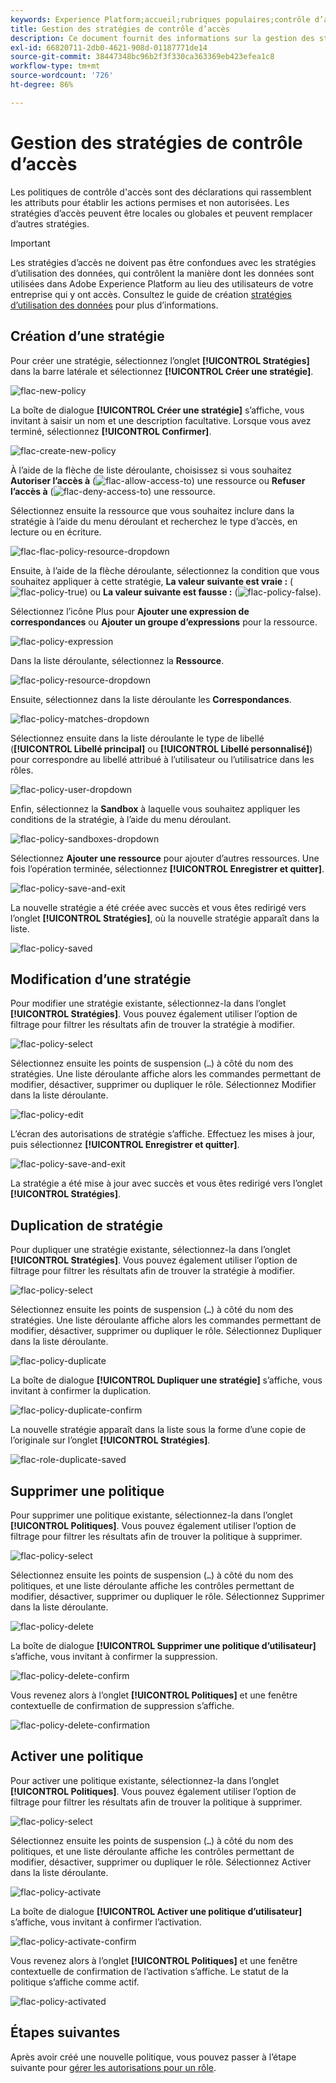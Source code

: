 ```yaml
---
keywords: Experience Platform;accueil;rubriques populaires;contrôle d’accès;contrôle d’accès basé sur les attributs;ABAC
title: Gestion des stratégies de contrôle d’accès
description: Ce document fournit des informations sur la gestion des stratégies de contrôle d’accès via l’interface Autorisations de Adobe Experience Cloud.
exl-id: 66820711-2db0-4621-908d-01187771de14
source-git-commit: 38447348bc96b2f3f330ca363369eb423efea1c8
workflow-type: tm+mt
source-wordcount: '726'
ht-degree: 86%

---
```


# Gestion des stratégies de contrôle d’accès

Les politiques de contrôle d&#39;accès sont des déclarations qui rassemblent les attributs pour établir les actions permises et non autorisées. Les stratégies d’accès peuvent être locales ou globales et peuvent remplacer d’autres stratégies.

>[!IMPORTANT]
>
>Les stratégies d’accès ne doivent pas être confondues avec les stratégies d’utilisation des données, qui contrôlent la manière dont les données sont utilisées dans Adobe Experience Platform au lieu des utilisateurs de votre entreprise qui y ont accès. Consultez le guide de création [stratégies d’utilisation des données](../../../data-governance/policies/create.md) pour plus d’informations.

## Création d’une stratégie

Pour créer une stratégie, sélectionnez l’onglet **[!UICONTROL Stratégies]** dans la barre latérale et sélectionnez **[!UICONTROL Créer une stratégie]**.

![flac-new-policy](../../images/flac-ui/flac-new-policy.png)

La boîte de dialogue **[!UICONTROL Créer une stratégie]** s’affiche, vous invitant à saisir un nom et une description facultative. Lorsque vous avez terminé, sélectionnez **[!UICONTROL Confirmer]**.

![flac-create-new-policy](../../images/flac-ui/flac-create-new-policy.png)

À l’aide de la flèche de liste déroulante, choisissez si vous souhaitez **Autoriser l’accès à** (![flac-allow-access-to](../../images/flac-ui/flac-permit-access-to.png)) une ressource ou **Refuser l’accès à** (![flac-deny-access-to](../../images/flac-ui/flac-deny-access-to.png)) une ressource.

Sélectionnez ensuite la ressource que vous souhaitez inclure dans la stratégie à l’aide du menu déroulant et recherchez le type d’accès, en lecture ou en écriture.

![flac-flac-policy-resource-dropdown](../../images/flac-ui/flac-policy-resource-dropdown.png)

Ensuite, à l’aide de la flèche déroulante, sélectionnez la condition que vous souhaitez appliquer à cette stratégie, **La valeur suivante est vraie :** (![flac-policy-true](../../images/flac-ui/flac-policy-true.png)) ou **La valeur suivante est fausse :** (![flac-policy-false](../../images/flac-ui/flac-policy-false.png)).

Sélectionnez l’icône Plus pour **Ajouter une expression de correspondances** ou **Ajouter un groupe d’expressions** pour la ressource.

![flac-policy-expression](../../images/flac-ui/flac-policy-expression.png)

Dans la liste déroulante, sélectionnez la **Ressource**.

![flac-policy-resource-dropdown](../../images/flac-ui/flac-policy-resource-dropdown-1.png)

Ensuite, sélectionnez dans la liste déroulante les **Correspondances**.

![flac-policy-matches-dropdown](../../images/flac-ui/flac-policy-matches-dropdown.png)

Sélectionnez ensuite dans la liste déroulante le type de libellé (**[!UICONTROL Libellé principal]** ou **[!UICONTROL Libellé personnalisé]**) pour correspondre au libellé attribué à l’utilisateur ou l’utilisatrice dans les rôles.

![flac-policy-user-dropdown](../../images/flac-ui/flac-policy-user-dropdown.png)

Enfin, sélectionnez la **Sandbox** à laquelle vous souhaitez appliquer les conditions de la stratégie, à l’aide du menu déroulant.

![flac-policy-sandboxes-dropdown](../../images/flac-ui/flac-policy-sandboxes-dropdown.png)

Sélectionnez **Ajouter une ressource** pour ajouter d’autres ressources. Une fois l’opération terminée, sélectionnez **[!UICONTROL Enregistrer et quitter]**.

![flac-policy-save-and-exit](../../images/flac-ui/flac-policy-save-and-exit.png)

La nouvelle stratégie a été créée avec succès et vous êtes redirigé vers l’onglet **[!UICONTROL Stratégies]**, où la nouvelle stratégie apparaît dans la liste.

![flac-policy-saved](../../images/flac-ui/flac-policy-saved.png)

## Modification d’une stratégie

Pour modifier une stratégie existante, sélectionnez-la dans l’onglet **[!UICONTROL Stratégies]**. Vous pouvez également utiliser l’option de filtrage pour filtrer les résultats afin de trouver la stratégie à modifier.

![flac-policy-select](../../images/flac-ui/flac-policy-select.png)

Sélectionnez ensuite les points de suspension (`…`) à côté du nom des stratégies. Une liste déroulante affiche alors les commandes permettant de modifier, désactiver, supprimer ou dupliquer le rôle. Sélectionnez Modifier dans la liste déroulante.

![flac-policy-edit](../../images/flac-ui/flac-policy-edit.png)

L’écran des autorisations de stratégie s’affiche. Effectuez les mises à jour, puis sélectionnez **[!UICONTROL Enregistrer et quitter]**.

![flac-policy-save-and-exit](../../images/flac-ui/flac-policy-save-and-exit.png)

La stratégie a été mise à jour avec succès et vous êtes redirigé vers l’onglet **[!UICONTROL Stratégies]**.

## Duplication de stratégie

Pour dupliquer une stratégie existante, sélectionnez-la dans l’onglet **[!UICONTROL Stratégies]**. Vous pouvez également utiliser l’option de filtrage pour filtrer les résultats afin de trouver la stratégie à modifier.

![flac-policy-select](../../images/flac-ui/flac-policy-select.png)

Sélectionnez ensuite les points de suspension (`…`) à côté du nom des stratégies. Une liste déroulante affiche alors les commandes permettant de modifier, désactiver, supprimer ou dupliquer le rôle. Sélectionnez Dupliquer dans la liste déroulante.

![flac-policy-duplicate](../../images/flac-ui/flac-policy-duplicate.png)

La boîte de dialogue **[!UICONTROL Dupliquer une stratégie]** s’affiche, vous invitant à confirmer la duplication.

![flac-policy-duplicate-confirm](../../images/flac-ui/flac-duplicate-confirm.png)

La nouvelle stratégie apparaît dans la liste sous la forme d’une copie de l’originale sur l’onglet **[!UICONTROL Stratégies]**.

![flac-role-duplicate-saved](../../images/flac-ui/flac-role-duplicate-saved.png)

## Supprimer une politique

Pour supprimer une politique existante, sélectionnez-la dans l’onglet **[!UICONTROL Politiques]**. Vous pouvez également utiliser l’option de filtrage pour filtrer les résultats afin de trouver la politique à supprimer.

![flac-policy-select](../../images/flac-ui/flac-policy-select.png)

Sélectionnez ensuite les points de suspension (`…`) à côté du nom des politiques, et une liste déroulante affiche les contrôles permettant de modifier, désactiver, supprimer ou dupliquer le rôle. Sélectionnez Supprimer dans la liste déroulante.

![flac-policy-delete](../../images/flac-ui/flac-policy-delete.png)

La boîte de dialogue **[!UICONTROL Supprimer une politique d’utilisateur]** s’affiche, vous invitant à confirmer la suppression.

![flac-policy-delete-confirm](../../images/flac-ui/flac-policy-delete-confirm.png)

Vous revenez alors à l’onglet **[!UICONTROL Politiques]** et une fenêtre contextuelle de confirmation de suppression s’affiche.

![flac-policy-delete-confirmation](../../images/flac-ui/flac-policy-delete-confirmation.png)

## Activer une politique

Pour activer une politique existante, sélectionnez-la dans l’onglet **[!UICONTROL Politiques]**. Vous pouvez également utiliser l’option de filtrage pour filtrer les résultats afin de trouver la politique à supprimer.

![flac-policy-select](../../images/flac-ui/flac-policy-select.png)

Sélectionnez ensuite les points de suspension (`…`) à côté du nom des politiques, et une liste déroulante affiche les contrôles permettant de modifier, désactiver, supprimer ou dupliquer le rôle. Sélectionnez Activer dans la liste déroulante.

![flac-policy-activate](../../images/flac-ui/flac-policy-delete.png)

La boîte de dialogue **[!UICONTROL Activer une politique d’utilisateur]** s’affiche, vous invitant à confirmer l’activation.

![flac-policy-activate-confirm](../../images/flac-ui/flac-policy-activate-confirm.png)

Vous revenez alors à l’onglet **[!UICONTROL Politiques]** et une fenêtre contextuelle de confirmation de l’activation s’affiche. Le statut de la politique s’affiche comme actif.

![flac-policy-activated](../../images/flac-ui/flac-policy-activated.png)

## Étapes suivantes

Après avoir créé une nouvelle politique, vous pouvez passer à l’étape suivante pour [gérer les autorisations pour un rôle](permissions.md).

